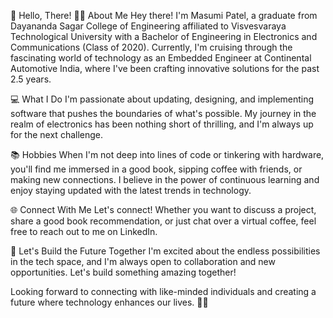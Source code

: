 👋 Hello, There!
👨‍🎓 About Me
Hey there! I'm Masumi Patel, a graduate from Dayananda Sagar College of Engineering affiliated to Visvesvaraya Technological University with a Bachelor of Engineering in Electronics and Communications (Class of 2020). Currently, I'm cruising through the fascinating world of technology as an Embedded Engineer at Continental Automotive India, where I've been crafting innovative solutions for the past 2.5 years.

💻 What I Do
I'm passionate about updating, designing, and implementing software that pushes the boundaries of what's possible. My journey in the realm of electronics has been nothing short of thrilling, and I'm always up for the next challenge.

📚 Hobbies
When I'm not deep into lines of code or tinkering with hardware, you'll find me immersed in a good book, sipping coffee with friends, or making new connections. I believe in the power of continuous learning and enjoy staying updated with the latest trends in technology.

🌐 Connect With Me
Let's connect! Whether you want to discuss a project, share a good book recommendation, or just chat over a virtual coffee, feel free to reach out to me on LinkedIn.

🚀 Let's Build the Future Together
I'm excited about the endless possibilities in the tech space, and I'm always open to collaboration and new opportunities. Let's build something amazing together!

Looking forward to connecting with like-minded individuals and creating a future where technology enhances our lives. 🌟✨





